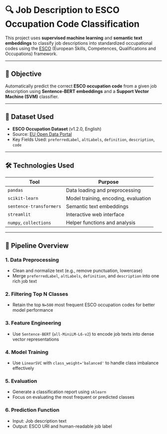 # 🔍 Job Description to ESCO Occupation Code Classification

This project uses **supervised machine learning** and **semantic text embeddings** to classify job descriptions into standardized occupational codes using the [ESCO](https://ec.europa.eu/esco/portal/home) (European Skills, Competences, Qualifications and Occupations) framework.

---

## 🎯 Objective

Automatically predict the correct **ESCO occupation code** from a given job description using **Sentence-BERT embeddings** and a **Support Vector Machine (SVM)** classifier.

---

## 📁 Dataset Used

- **ESCO Occupation Dataset** (v1.2.0, English)
- Source: [EU Open Data Portal](https://ec.europa.eu/esco/portal)
- Key Fields Used: `preferredLabel`, `altLabels`, `definition`, `description`, `code`

---

## 🛠️ Technologies Used

| Tool | Purpose |
|------|---------|
| `pandas` | Data loading and preprocessing |
| `scikit-learn` | Model training, encoding, evaluation |
| `sentence-transformers` | Semantic text embeddings |
| `streamlit` | Interactive web interface |
| `numpy`, `collections` | Helper functions and analysis |

---

## 🔄 Pipeline Overview

### 1. Data Preprocessing
- Clean and normalize text (e.g., remove punctuation, lowercase)
- Merge `preferredLabel`, `altLabels`, `definition`, and `description` into one rich job text

### 2. Filtering Top N Classes
- Retain the top `N=500` most frequent ESCO occupation codes for better model performance

### 3. Feature Engineering
- Use `Sentence-BERT` (`all-MiniLM-L6-v2`) to encode job texts into dense vector representations

### 4. Model Training
- Use `LinearSVC` with `class_weight='balanced'` to handle class imbalance effectively

### 5. Evaluation
- Generate a classification report using `sklearn`
- Focus on evaluating the most frequent or predicted classes

### 6. Prediction Function
- Input: Job description text
- Output: ESCO URI and human-readable job label

